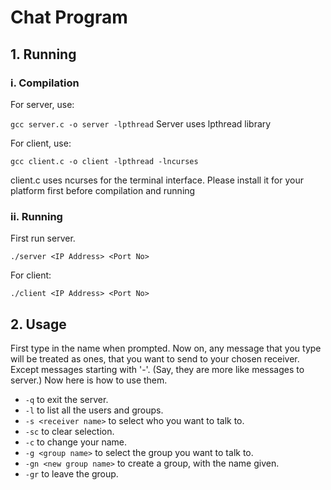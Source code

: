 # Chat Program
##  1. Running
###         i. Compilation
For server, use:

`gcc server.c -o server -lpthread`
Server uses lpthread library

For client, use:

`gcc client.c -o client -lpthread -lncurses`

client.c uses ncurses for the terminal interface. Please install it for your platform first before compilation and running

### ii. Running
First run server.

`./server <IP Address> <Port No>`

For client:

`./client <IP Address> <Port No>`

## 2. Usage

First type in the name when prompted.
Now on, any message that you type will be treated as ones, that you want to send to your chosen receiver.
Except messages starting with '-'. (Say, they are more like messages to server.)
Now here is how to use them.

- `-q` to exit the server.
- `-l` to list all the users and groups.
- `-s <receiver name>` to select who you want to talk to.
- `-sc` to clear selection.
- `-c` to change your name.
- `-g <group name>` to select the group you want to talk to.
- `-gn <new group name>` to create a group, with the name given.
- `-gr` to leave the group.

